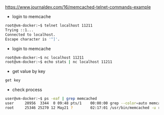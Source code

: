 https://www.journaldev.com/16/memcached-telnet-commands-example

* login to memcache
```sh
root@vm-docker:~$ telnet localhost 11211
Trying ::1...
Connected to localhost.
Escape character is '^]'.
```

* login to memcache
```sh
root@vm-docker:~$ nc localhost 11211
root@vm-docker:~$ echo stats | nc localhost 11211
```

* get value by key
```sh
get key
```

* check process
```sh
user@vm-docker:~$ ps -eaf | grep memcached
user     20956  3344  0 09:48 pts/1    00:00:00 grep --color=auto memcached
root     25346 25270 12 May21 ?        02:17:01 /usr/bin/memcached -u root
```
